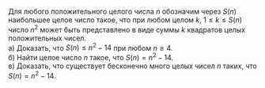Для любого положительного целого числа $n$ обозначим через $S\left( n \right)$ наибольшее целое число такое, что при любом целом $k$, $1\le k\le S\left( n \right)$  число ${{n}^{2}}$ может быть представлено в виде суммы $k$  квадратов целых положительных чисел.
<br/>а) Доказать, что $S\left( n \right)\le {{n}^{2}}-14$  при любом $n\ge 4$.
<br/>б) Найти целое число $n$ такое, что $S\left( n \right)={{n}^{2}}-14$.
<br/>в) Доказать, что существует бесконечно много целых чисел $n$ таких, что $S\left( n \right)={{n}^{2}}-14$.